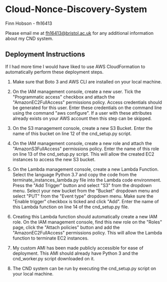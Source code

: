 # Cloud-Nonce-Discovery-System

Finn Hobson - fh16413

Please email me at fh16413@bristol.ac.uk for any additional information about my CND system.

## Deployment Instructions

If I had more time I would have liked to use AWS CloudFormation to automatically perform these deployment steps. 

1. Make sure that Boto 3 and AWS CLI are installed on your local machine.

2. On the IAM management console, create a new user. Tick the "Programmatic access" checkbox and attach the "AmazonEC2FullAccess" permissions policy. Access credentials should be generated for this user. Enter these credentials on the command line using the command "aws configure". If a user with these attributes already exists on your AWS account then this step can be skipped.

3. On the S3 management console, create a new S3 Bucket. Enter the name of this bucket on line 12 of the cnd_setup.py script.

4. On the IAM management console, create a new role and attach the "AmazonS3FullAccess" permissions policy. Enter the name of this role on line 13 of the cnd_setup.py script. This will allow the created EC2 instances to access the new S3 bucket.

5. On the Lambda management console, create a new Lambda Function. Select the language Python 3.7 and copy the code from the terminate_instances_lambda.py file into the Lambda code environment. Press the "Add Trigger" button and select "S3" from the dropdown menu. Select your new bucket from the "Bucket" dropdown menu and select "PUT" from the "Event type" dropdown menu. Make sure the "Enable trigger" checkbox is ticked and click "Add". Enter the name of this Lambda function on line 14 of the cnd_setup.py file.

6. Creating this Lambda function should automatically create a new IAM role. On the IAM management console, find this new role on the "Roles" page, click the "Attach policies" button and add the "AmazonEC2FullAccess" permissions policy. This will allow the Lambda function to terminate EC2 instances. 

7. My custom AMI has been made publicly accessible for ease of deployment. This AMI should already have Python 3 and the cnd_worker.py script downloaded on it.

8. The CND system can be run by executing the cnd_setup.py script on your local machine.
